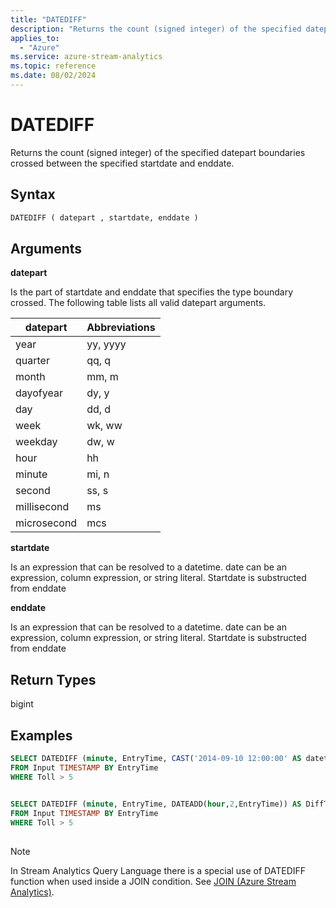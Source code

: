```yaml
---
title: "DATEDIFF"
description: "Returns the count (signed integer) of the specified datepart boundaries crossed between the specified startdate and enddate."
applies_to: 
  - "Azure"
ms.service: azure-stream-analytics
ms.topic: reference
ms.date: 08/02/2024
---
```

# DATEDIFF
  Returns the count (signed integer) of the specified datepart boundaries crossed between the specified startdate and enddate.  
  
 ## Syntax  
  
```SQL   
DATEDIFF ( datepart , startdate, enddate )  
```  
  
## Arguments  
 **datepart**  
  
 Is the part of startdate and enddate that specifies the type boundary crossed. The following table lists all valid datepart arguments.  
  
|datepart|Abbreviations|  
|--------------|-------------------|  
|year|yy, yyyy|  
|quarter|qq, q|  
|month|mm, m|  
|dayofyear|dy, y|  
|day|dd, d|  
|week|wk, ww|  
|weekday|dw, w|  
|hour|hh|  
|minute|mi, n|  
|second|ss, s|  
|millisecond|ms|  
|microsecond|mcs|  
  
 **startdate**  
  
 Is an expression that can be resolved to a datetime. date can be an expression, column expression, or string literal. Startdate  is substructed from enddate  
  
 **enddate**  
  
 Is an expression that can be resolved to a datetime. date can be an expression, column expression, or string literal. Startdate  is substructed from enddate  
  
## Return Types  
 bigint  
  
## Examples  
  
```SQL  
SELECT DATEDIFF (minute, EntryTime, CAST('2014-09-10 12:00:00' AS datetime)) AS DiffTime  
FROM Input TIMESTAMP BY EntryTime  
WHERE Toll > 5  
  
```  
  
```SQL  
SELECT DATEDIFF (minute, EntryTime, DATEADD(hour,2,EntryTime)) AS DiffTime  
FROM Input TIMESTAMP BY EntryTime  
WHERE Toll > 5  
  
```  
  
> [!NOTE]  
>  In Stream Analytics Query Language there is a special use of DATEDIFF function when used inside a JOIN condition. See [JOIN &#40;Azure Stream Analytics&#41;](join-azure-stream-analytics.md).  
  
  
